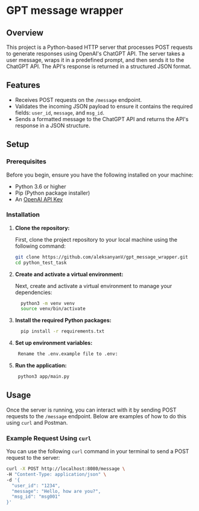 # GPT message wrapper

## Overview

This project is a Python-based HTTP server that processes POST requests to generate responses using OpenAI's ChatGPT API. The server takes a user message, wraps it in a predefined prompt, and then sends it to the ChatGPT API. The API's response is returned in a structured JSON format.

## Features

- Receives POST requests on the `/message` endpoint.
- Validates the incoming JSON payload to ensure it contains the required fields: `user_id`, `message`, and `msg_id`.
- Sends a formatted message to the ChatGPT API and returns the API's response in a JSON structure.

## Setup

### Prerequisites

Before you begin, ensure you have the following installed on your machine:

- Python 3.6 or higher
- Pip (Python package installer)
- An [OpenAI API Key](https://platform.openai.com/)

### Installation

1. **Clone the repository:**

   First, clone the project repository to your local machine using the following command:

   ```bash
   git clone https://github.com/aleksanyanV/gpt_message_wrapper.git
   cd python_test_task

2. **Create and activate a virtual environment:**

    Next, create and activate a virtual environment to manage your dependencies:
    ```bash
      python3 -m venv venv
      source venv/bin/activate

3.  **Install the required Python packages:**
    ```bash
      pip install -r requirements.txt

4.  **Set up environment variables:**
    ```bash
     Rename the .env.example file to .env:

5.  **Run the application:**
    ```bash
     python3 app/main.py

## Usage

Once the server is running, you can interact with it by sending POST requests to the `/message` endpoint. Below are examples of how to do this using `curl` and Postman.

### Example Request Using `curl`

You can use the following `curl` command in your terminal to send a POST request to the server:

```bash
curl -X POST http://localhost:8080/message \
-H "Content-Type: application/json" \
-d '{
  "user_id": "1234",
  "message": "Hello, how are you?",
  "msg_id": "msg001"
}'
